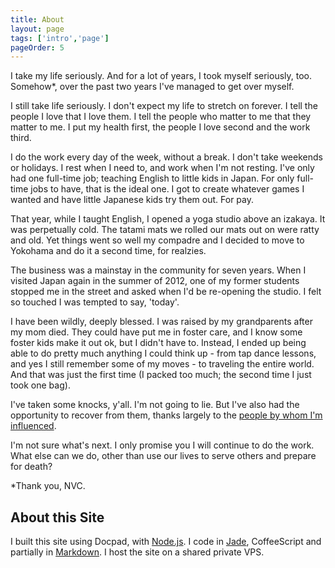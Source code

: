 ```yaml
---
title: About
layout: page
tags: ['intro','page']
pageOrder: 5
---
```


I take my life seriously. And for a lot of years, I took myself seriously, too. Somehow*, over the past two years I've managed to get over myself. 

I still take life seriously. I don't expect my life to stretch on forever. I tell the people I love that I love them. I tell the people who matter to me that they matter to me. I put my health first, the people I love second and the work third. 

I do the work every day of the week, without a break. I don't take weekends or holidays. I rest when I need to, and work when I'm not resting. I've only had one full-time job; teaching English to little kids in Japan. For only full-time jobs to have, that is the ideal one. I got to create whatever games I wanted and have little Japanese kids try them out. For pay.

That year, while I taught English, I opened a yoga studio above an izakaya. It was perpetually cold. The tatami mats we rolled our mats out on were ratty and old. Yet things went so well my compadre and I decided to move to Yokohama and do it a second time, for realzies. 

The business was a mainstay in the community for seven years. When I visited Japan again in the summer of 2012, one of my former students stopped me in the street and asked when I'd be re-opening the studio. I felt so touched I was tempted to say, 'today'.

I have been wildly, deeply blessed. I was raised by my grandparents after my mom died. They could have put me in foster care, and I know some foster kids make it out ok, but I didn't have to. Instead, I ended up being able to do pretty much anything I could think up - from tap dance lessons, and yes I still remember some of my moves - to traveling the entire world. And that was just the first time (I packed too much; the second time I just took one bag).

I've taken some knocks, y'all. I'm not going to lie. But I've also had the opportunity to recover from them, thanks largely to the [people by whom I'm influenced](/pages/influences). 

I'm not sure what's next. I only promise you I will continue to do the work. What else can we do, other than use our lives to serve others and prepare for death? 

*Thank you, NVC.

About this Site
--- 
 
I built this site using Docpad, with [Node.js](http://nodejs.org/). I code in [Jade](http://jade-lang.com/), CoffeeScript and partially in [Markdown](http://daringfireball.net/projects/markdown/). I host the site on a shared private VPS.